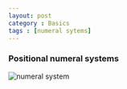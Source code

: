```yaml
---
layout: post
category : Basics
tags : [numeral sytems]
---
```


### Positional numeral systems

![numeral system](http://dl.dropbox.com/u/108352435/course_images/basics/numeral_systems.jpg)

